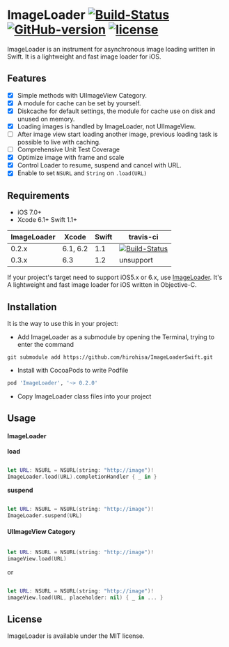 ImageLoader [![Build-Status](https://img.shields.io/travis/hirohisa/ImageLoaderSwift/master.svg)](https://travis-ci.org/hirohisa/ImageLoaderSwift) [![GitHub-version](https://img.shields.io/github/tag/hirohisa/ImageLoaderSwift.svg)](https://github.com/hirohisa/ImageLoaderSwift/tags) []([![Test-Coverage](https://img.shields.io/coveralls/hirohisa/ImageLoaderSwift/master.svg)](https://coveralls.io/r/hirohisa/ImageLoaderSwift)) [![license](https://img.shields.io/badge/license-MIT-000000.svg)](https://github.com/hirohisa/ImageLoaderSwift/blob/master/LICENSE)
=======

ImageLoader is an instrument for asynchronous image loading written in Swift. It is a lightweight and fast image loader for iOS.

Features
----------

- [x] Simple methods with UIImageView Category.
- [x] A module for cache can be set by yourself.
- [x] Diskcache for default settings, the module for cache use on disk and unused on memory.
- [x] Loading images is handled by ImageLoader, not UIImageView.
- [ ] After image view start loading another image, previous loading task is possible to live with caching.
- [ ] Comprehensive Unit Test Coverage
- [x] Optimize image with frame and scale
- [x] Control Loader to resume, suspend and cancel with URL.
- [x] Enable to set `NSURL` and `String` on `.load(URL)`

Requirements
----------

- iOS 7.0+
- Xcode 6.1+ Swift 1.1+

ImageLoader | Xcode | Swift | travis-ci
----------- | ----- | ----- | ---------
0.2.x | 6.1, 6.2 | 1.1 | [![Build-Status](https://img.shields.io/travis/hirohisa/ImageLoaderSwift/0.2.1.svg)](https://travis-ci.org/hirohisa/ImageLoaderSwift)
0.3.x | 6.3 | 1.2 | unsupport

If your project's target need to support iOS5.x or 6.x, use [ImageLoader](https://github.com/hirohisa/ImageLoader). It's A lightweight and fast image loader for iOS written in Objective-C.

Installation
----------

It is the way to use this in your project:

- Add ImageLoader as a submodule by opening the Terminal, trying to enter the command
```
git submodule add https://github.com/hirohisa/ImageLoaderSwift.git
```

- Install with CocoaPods to write Podfile

```ruby
pod 'ImageLoader', '~> 0.2.0'
```

- Copy ImageLoader class files into your project

Usage
----------

#### ImageLoader

**load**
```swift

let URL: NSURL = NSURL(string: "http://image")!
ImageLoader.load(URL).completionHandler { _ in }
```

**suspend**
```swift

let URL: NSURL = NSURL(string: "http://image")!
ImageLoader.suspend(URL)
```


#### UIImageView Category

```swift

let URL: NSURL = NSURL(string: "http://image")!
imageView.load(URL)
```

or

```swift

let URL: NSURL = NSURL(string: "http://image")!
imageView.load(URL, placeholder: nil) { _ in ... }
```


## License

ImageLoader is available under the MIT license.
